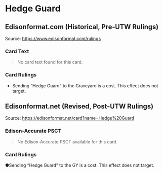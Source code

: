 # Hedge Guard

## Edisonformat.com (Historical, Pre-UTW Rulings)

Source: https://www.edisonformat.com/rulings

### Card Text

> No card text found for this card.

### Card Rulings

*   Sending “Hedge Guard” to the Graveyard is a cost. This effect does not target.

## Edisonformat.net (Revised, Post-UTW Rulings)

Source: https://edisonformat.net/card?name=Hedge%20Guard

### Edison-Accurate PSCT

> No Edison-Accurate PSCT available for this card.

### Card Rulings

●Sending “Hedge Guard” to the GY is a cost. This effect does not target.
            